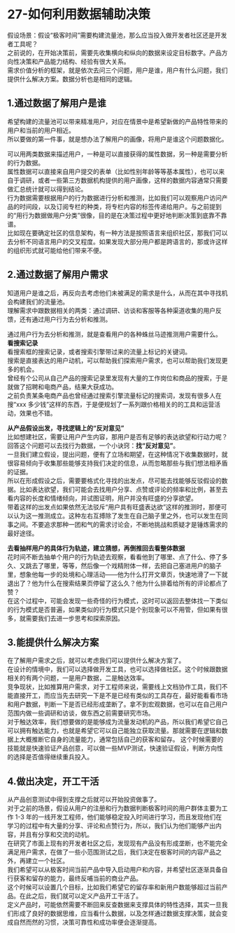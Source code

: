 # 27-如何利用数据辅助决策

假设场景：假设“极客时间”需要构建流量池，那么应当投入做开发者社区还是开发者工具呢？  
之前说的，在开始决策前，需要先收集横向和纵向的数据来设定目标数字。产品方向性决策和产品能力结构、经验有很大关系。  
需求价值分析的框架，就是依次去问三个问题，用户是谁，用户有什么问题，我们提供什么解决方案。数据分析也是相同的逻辑。  

## 1.通过数据了解用户是谁

希望构建的流量池可以带来精准用户，对应在情景中是希望新做的产品特性带来的用户和当前的用户相近。  
所以要做的第一件事，就是想办法了解用户的画像，将用户是谁这个问题数据化。

可以用两类数据来描述用户，一种是可以直接获得的属性数据，另一种是需要分析的行为数据。  
属性数据可以直接来自用户提交的表单（比如性别年龄等等基本属性），也可以来自于调研，或者一些第三方数据机构提供的用户画像，这样的数据内容通常只需要做汇总统计就可以得到结论。  
行为数据需要根据用户的行为数据进行分析和推测，比如我们可以观察用户访问产品的时间段，以及订阅专栏的种类，将专栏内容的标签传递给用户。与之前提到的“用行为数据做用户分类”很像，目的是在决策过程中更好地判断决策到底靠不靠谱。  
比如现在要确定社区的信息架构，有一种方法是按照语言来组织社区，那我们可以去分析不同语言用户的交叉程度。如果发现大部分用户都是跨语言的，那或许这样的组织形式就可能给他们带来不便。

## 2.通过数据了解用户需求

知道用户是谁之后，再反向去考虑他们未被满足的需求是什么，从而在其中寻找机会构建我们的流量池。  
理解需求中跟数据相关的两类：通过调研、访谈和客服等各种渠道收集的用户反馈，还有通过用户行为去分析和推测。  

通过用户行为去分析和推测，就是查看用户的各种蛛丝马迹推测用户需要什么。  
**看搜索记录**  
看搜索框的搜索记录，或者搜索引擎带过来的流量上标记的关键词。  
搜索是直接表达的用户动机，可以帮助我们探索用户需求，也可以帮助我们发现更多的机会。  
曾经有个公司从自己产品的搜索记录里发现有大量的工作岗位和商品的搜索，于是就做了招聘和电商产品，结果大获成功。  
之前负责某条电商产品也曾经通过搜索引擎流量标记的搜索词，发现有很多人在搜“xxx 多少钱”这样的东西，于是便规划了一系列跟价格相关的的工具和运营活动，效果也不错。

**从产品假设出发，寻找逻辑上的“反对意见”**  
比如想建社区，需要让用户产生内容，那用户是否有足够的表达欲望和行动力呢？  
回答这个问题可以去找行为数据，一个小诀窍：**找“反对意见”**。  
一旦我们建立假设，提出问题，便有了立场和期望，在这种情况下收集数据时，就很容易倾向于收集那些能够支持我们决定的信息，从而忽略那些与我们想法相矛盾的证据。  
所以在形成假设之后，需要要格式化寻找的出发点，尽可能去找能够反驳假设的数据。比如表达欲望，我们可能会去找用户分享、点赞或评论的频率和比例，甚至去看内容的长度和情绪倾向，并试图证明，用户并没有旺盛的分享欲望。  
带着这样的出发点如果依然无法驳斥“用户具有旺盛表达欲”这样的推测时，那便可以认为这一推测成立。这种左右互搏除了发生在自己脑子里之外，也可以发生在同事之间。不要追求那种一团和气的需求讨论会，不断地挑战和质疑才是锤炼需求的最好途径。

**去看抽样用户的具体行为轨迹，建立猜想，再倒推回去看整体数据**  
花时间不断去抽单个用户的行为轨迹去观察，看看他到了哪里、点了什么、停了多久、又跳去了哪里，等等，然后像一个戏精附体一样，去把自己塞进用户的脑子里，想象他每一步的处境和心理活动——他为什么打开文章页，快速地滑了一下就退出了？他为什么在搜索结果页停留了这么久？他为什么排着给所有的评论都点了赞？  
在这个过程中，可能会发现一些奇怪的行为模式，这时可以返回去整体找一下类似的行为模式是否普遍，如果类似的行为模式只是个别现象可以不用管，但如果有很多，就需要我们去进一步思考和探索原因。

## 3.能提供什么解决方案

在了解用户需求之后，就可以考虑我们可以提供什么解决方案了。  
在设计的情境中，我们可以选择做开发工具，也可以选择做社区。这个时候跟数据相关的有两个问题，一是用户数据，二是触达效率。  
竞争现状，比如推算用户需求，对于工程师来说，需要线上文档协作工具，我们不能直接开工，而应当先去研究一下是不是已经有类似的工具存在，最好能看看市场和用户数据，判断一下是否已经形成垄断了。拿不到宏观数据，也可以在自己用户范围内做一些调研和访谈，做东西之前需要研究市场。  
对于触达效率，我们想要做的是能够成为流量发动机的产品，所以我们希望它自己可以拥有触达能力，也就是希望它可以自己能独立获取流量。那就需要在逻辑和数据上大概推断它自身的流量能力，通常包括自己的获客和留存。
这个时候需要的技能就是快速验证产品创意，可以做一些MVP测试，快速验证假设，判断方向性的选择是否值得继续重兵投入。

## 4.做出决定，开工干活

从产品创意测试中得到支撑之后就可以开始投资做事了。  
对于之前的场景，假设从用户的注册和行为数据判断极客时间的用户群体主要为工作 1-3 年的一线开发工程师，他们能够稳定投入时间进行学习，而且发现他们在学习的过程中有大量的分享、评论和点赞行为，所以，我们认为他们能够产出内容，并且有分享和交流的动机。  
在研究了市面上现有的开发者社区之后，发现现有产品没有形成垄断，也不能完全满足用户需求，在做了一些小范围测试之后，我们决定在极客时间的内容产品之外，再建立一个社区。  
我们希望可以从极客时间当前产品中导入启动用户和内容，并希望社区逐渐具备自行获客和留存的能力，最终反哺当前的商业产品。  
这个时候可以设置几个目标，比如我们希望它的留存率和新用户数能够超过当前产品。在此之后，我们就可以定义产品开工干活了。  
定义产品时，可能依然需要不断回来反查数据来支撑具体的特性选择，其实一旦我们形成了良好的数据思维，应当看什么数据，以及怎样通过数据支撑决策，就会变成自然而然的习惯，决策可靠性和成功率便会逐渐提高。